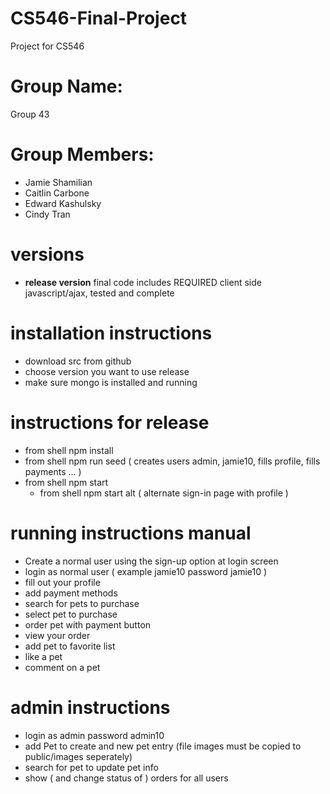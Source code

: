 # CS546-Final-Project
Project for CS546 

# Group Name: 
Group 43

# Group Members:
- Jamie Shamilian
- Caitlin Carbone
- Edward Kashulsky
- Cindy Tran

# versions
- **release version** final code includes REQUIRED client side javascript/ajax, tested and complete

# installation instructions
- download src from github
- choose version you want to use release
- make sure mongo is installed and running

# instructions for release
- from shell npm install
- from shell npm run seed ( creates users admin, jamie10, fills profile, fills payments ... )   
- from shell npm start
  - from shell npm start alt ( alternate sign-in page with profile )

# running instructions manual
- Create a normal user using the sign-up option at login screen
- login as normal user ( example jamie10 password jamie10 )
- fill out your profile
- add payment methods
- search for pets to purchase
- select pet to purchase
- order pet with payment button
- view your order 
- add pet to favorite list
- like a pet
- comment on a pet

# admin instructions
- login as admin password admin10
- add Pet to create and new pet entry (file images must be copied to public/images seperately)
- search for pet to update pet info
- show ( and change status of ) orders for all users


 
